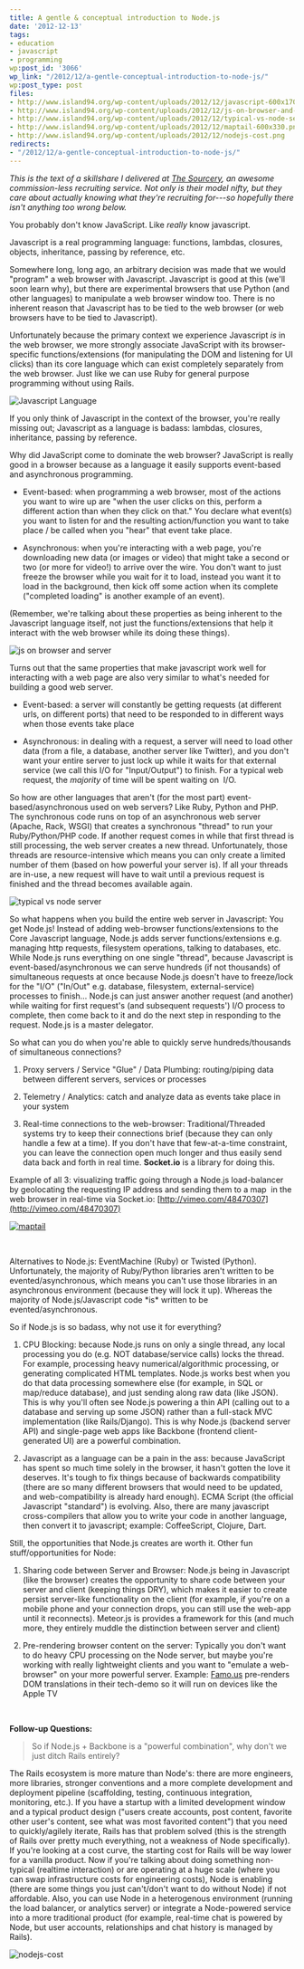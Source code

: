 ```yaml
---
title: A gentle & conceptual introduction to Node.js
date: '2012-12-13'
tags:
- education
- javascript
- programming
wp:post_id: '3066'
wp_link: "/2012/12/a-gentle-conceptual-introduction-to-node-js/"
wp:post_type: post
files:
- http://www.island94.org/wp-content/uploads/2012/12/javascript-600x170.png
- http://www.island94.org/wp-content/uploads/2012/12/js-on-browser-and-server-600x470.png
- http://www.island94.org/wp-content/uploads/2012/12/typical-vs-node-server-600x344.png
- http://www.island94.org/wp-content/uploads/2012/12/maptail-600x330.png
- http://www.island94.org/wp-content/uploads/2012/12/nodejs-cost.png
redirects:
- "/2012/12/a-gentle-conceptual-introduction-to-node-js/"
---
```


_This is the text of a skillshare I delivered at [The Sourcery](http://www.thesourcery.com/), an awesome commission-less recruiting service. Not only is their model nifty, but they care about actually knowing what they're recruiting for---so hopefully there isn't anything too wrong below._

You probably don't know JavaScript. Like _really_ know javascript.

Javascript is a real programming language: functions, lambdas, closures, objects, inheritance, passing by reference, etc.

Somewhere long, long ago, an arbitrary decision was made that we would "program" a web browser with Javascript. Javascript is good at this (we'll soon learn why), but there are experimental browsers that use Python (and other languages) to manipulate a web browser window too. There is no inherent reason that Javascript has to be tied to the web browser (or web browsers have to be tied to Javascript).

Unfortunately because the primary context we experience Javascript _is_ in the web browser, we more strongly associate JavaScript with its browser-specific functions/extensions (for manipulating the DOM and listening for UI clicks) than its core language which can exist completely separately from the web browser. Just like we can use Ruby for general purpose programming without using Rails.

![Javascript Language](2012-12-13-A-gentle-conceptual-introduction-to-Nodejs/javascript-600x170.png)

If you only think of Javascript in the context of the browser, you're really missing out; Javascript as a language is badass: lambdas, closures, inheritance, passing by reference.

Why did JavaScript come to dominate the web browser? JavaScript is really good in a browser because as a language it easily supports event-based and asynchronous programming.

- Event-based: when programming a web browser, most of the actions you want to wire up are "when the user clicks on this, perform a different action than when they click on that." You declare what event(s) you want to listen for and the resulting action/function you want to take place / be called when you "hear" that event take place.

- Asynchronous: when you're interacting with a web page, you're downloading new data (or images or video) that might take a second or two (or more for video!) to arrive over the wire. You don't want to just freeze the browser while you wait for it to load, instead you want it to load in the background, then kick off some action when its complete ("completed loading" is another example of an event).

(Remember, we're talking about these properties as being inherent to the Javascript language itself, not just the functions/extensions that help it interact with the web browser while its doing these things).

![js on browser and server](2012-12-13-A-gentle-conceptual-introduction-to-Nodejs/js-on-browser-and-server-600x470.png)

Turns out that the same properties that make javascript work well for interacting with a web page are also very similar to what's needed for building a good web server.

- Event-based: a server will constantly be getting requests (at different urls, on different ports) that need to be responded to in different ways when those events take place

- Asynchronous: in dealing with a request, a server will need to load other data (from a file, a database, another server like Twitter), and you don't want your entire server to just lock up while it waits for that external service (we call this I/O for "Input/Output") to finish. For a typical web request, the _majority_ of time will be spent waiting on  I/O.

So how are other languages that aren't (for the most part) event-based/asynchronous used on web servers? Like Ruby, Python and PHP. The synchronous code runs on top of an asynchronous web server (Apache, Rack, WSGI) that creates a synchronous "thread" to run your Ruby/Python/PHP code. If another request comes in while that first thread is still processing, the web server creates a new thread. Unfortunately, those threads are resource-intensive which means you can only create a limited number of them (based on how powerful your server is). If all your threads are in-use, a new request will have to wait until a previous request is finished and the thread becomes available again.

![typical vs node server](2012-12-13-A-gentle-conceptual-introduction-to-Nodejs/typical-vs-node-server-600x344.png)

So what happens when you build the entire web server in Javascript: You get Node.js! Instead of adding web-browser functions/extensions to the Core Javascript language, Node.js adds server functions/extensions e.g. managing http requests, filesystem operations, talking to databases, etc. While Node.js runs everything on one single "thread", because Javascript is event-based/asynchronous we can serve hundreds (if not thousands) of simultaneous requests at once because Node.js doesn't have to freeze/lock for the "I/O" ("In/Out" e.g. database, filesystem, external-service) processes to finish… Node.js can just answer another request (and another) while waiting for first request's (and subsequent requests') I/O process to complete, then come back to it and do the next step in responding to the request. Node.js is a master delegator.

So what can you do when you're able to quickly serve hundreds/thousands of simultaneous connections?

1. Proxy servers / Service "Glue" / Data Plumbing: routing/piping data between different servers, services or processes

2. Telemetry / Analytics: catch and analyze data as events take place in your system

3. Real-time connections to the web-browser: Traditional/Threaded systems try to keep their connections brief (because they can only handle a few at a time). If you don't have that few-at-a-time constraint, you can leave the connection open much longer and thus easily send data back and forth in real time. **Socket.io** is a library for doing this.

Example of all 3: visualizing traffic going through a Node.js load-balancer by geolocating the requesting IP address and sending them to a map  in the web browser in real-time via Socket.io: [http://vimeo.com/48470307](http://vimeo.com/48470307)

[ ![maptail](2012-12-13-A-gentle-conceptual-introduction-to-Nodejs/maptail-600x330.png) ](http://vimeo.com/48470307)

 

Alternatives to Node.js: EventMachine (Ruby) or Twisted (Python). Unfortunately, the majority of Ruby/Python libraries aren't written to be evented/asynchronous, which means you can't use those libraries in an asynchronous environment (because they will lock it up). Whereas the majority of Node.js/Javascript code \*is\* written to be evented/asynchronous.

So if Node.js is so badass, why not use it for everything?

1. CPU Blocking: because Node.js runs on only a single thread, any local processing you do (e.g. NOT database/service calls) locks the thread. For example, processing heavy numerical/algorithmic processing, or generating complicated HTML templates. Node.js works best when you do that data processing somewhere else (for example, in SQL or map/reduce database), and just sending along raw data (like JSON). This is why you'll often see Node.js powering a thin API (calling out to a database and serving up some JSON) rather than a full-stack MVC implementation (like Rails/Django). This is why Node.js (backend server API) and single-page web apps like Backbone (frontend client-generated UI) are a powerful combination.

2. Javascript as a language can be a pain in the ass: because JavaScript has spent so much time solely in the browser, it hasn't gotten the love it deserves. It's tough to fix things because of backwards compatibility (there are so many different browsers that would need to be updated, and web-compatibility is already hard enough). ECMA Script (the official Javascript "standard") is evolving. Also, there are many javascript cross-compilers that allow you to write your code in another language, then convert it to javascript; example: CoffeeScript, Clojure, Dart.

Still, the opportunities that Node.js creates are worth it. Other fun stuff/opportunities for Node:

1. Sharing code between Server and Browser: Node.js being in Javascript (like the browser) creates the opportunity to share code between your server and client (keeping things DRY), which makes it easier to create persist server-like functionality on the client (for example, if you're on a mobile phone and your connection drops, you can still use the web-app until it reconnects). Meteor.js is provides a framework for this (and much more, they entirely muddle the distinction between server and client)

2. Pre-rendering browser content on the server: Typically you don't want to do heavy CPU processing on the Node server, but maybe you're working with really lightweight clients and you want to "emulate a web-browser" on your more powerful server. Example: [Famo.us](http://famo.us/) pre-renders DOM translations in their tech-demo so it will run on devices like the Apple TV

 

**Follow-up Questions:**

> So if Node.js + Backbone is a "powerful combination", why don't we just ditch Rails entirely?

The Rails ecosystem is more mature than Node's: there are more engineers, more libraries, stronger conventions and a more complete development and deployment pipeline (scaffolding, testing, continuous integration, monitoring, etc.). If you have a startup with a limited development window and a typical product design ("users create accounts, post content, favorite other user's content, see what was most favorited content") that you need to quickly/agilely iterate, Rails has that problem solved (this is the strength of Rails over pretty much everything, not a weakness of Node specifically). If you're looking at a cost curve, the starting cost for Rails will be way lower for a vanilla product. Now if you're talking about doing something non-typical (realtime interaction) or are operating at a huge scale (where you can swap infrastructure costs for engineering costs), Node is enabling (there are some things you just can't/don't want to do without Node) if not affordable. Also, you can use Node in a heterogenous environment (running the load balancer, or analytics server) or integrate a Node-powered service into a more traditional product (for example, real-time chat is powered by Node, but user accounts, relationships and chat history is managed by Rails).

![nodejs-cost](2012-12-13-A-gentle-conceptual-introduction-to-Nodejs/nodejs-cost.png)

 
